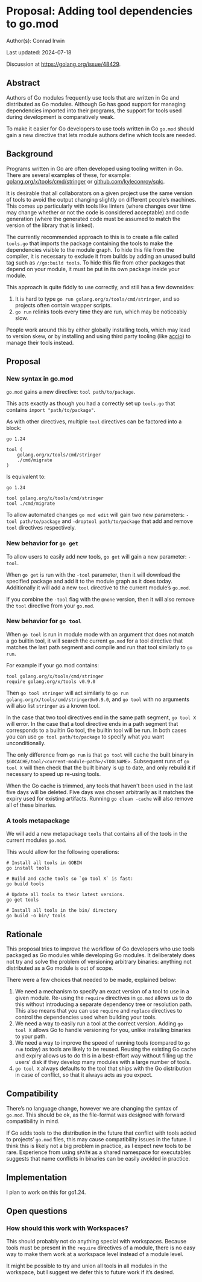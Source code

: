 # Proposal: Adding tool dependencies to go.mod

Author(s): Conrad Irwin

Last updated: 2024-07-18

Discussion at https://golang.org/issue/48429.

## Abstract

Authors of Go modules frequently use tools that are written in Go and distributed as Go modules.
Although Go has good support for managing dependencies imported into their programs,
the support for tools used during development is comparatively weak.

To make it easier for Go developers to use tools written in Go
`go.mod` should gain a new directive that lets module authors define which tools are needed.

## Background

Programs written in Go are often developed using tooling written in Go.
There are several examples of these, for example:
[golang.org/x/tools/cmd/stringer](https://pkg.go.dev/golang.org/x/tools/cmd/stringer) or
[github.com/kyleconroy/sqlc](https://github.com/kyleconroy/sqlc).

It is desirable that all collaborators on a given project use the same version of
tools to avoid the output changing slightly on different people’s machines.
This comes up particularly with tools like linters
(where changes over time may change whether or not the code is considered acceptable)
and code generation (where the generated code must be assumed to match the
version of the library that is linked).

The currently recommended approach to this is to create a file called `tools.go`
that imports the package containing the tools to make the dependencies visible
to the module graph.
To hide this file from the compiler, it is necessary to exclude it from builds
by adding an unused build tag such as `//go:build tools`.
To hide this file from other packages that depend on your module, it must be put
in its own package inside your module.

This approach is quite fiddly to use correctly, and still has a few downsides:

1. It is hard to type `go run golang.org/x/tools/cmd/stringer`, and so projects
   often contain wrapper scripts.
2. `go run` relinks tools every time they are run, which may be noticeably slow.

People work around this by either globally installing tools, which may lead to version skew,
or by installing and using third party tooling (like [accio](https://github.com/mcandre/accio))
to manage their tools instead.

## Proposal

### New syntax in go.mod

`go.mod` gains a new directive: `tool path/to/package`.

This acts exactly as though you had a correctly set up `tools.go` that contains `import "path/to/package"`.

As with other directives, multiple `tool` directives can be factored into a block:

```
go 1.24

tool (
    golang.org/x/tools/cmd/stringer
    ./cmd/migrate
)
```

Is equivalent to:

```
go 1.24

tool golang.org/x/tools/cmd/stringer
tool ./cmd/migrate
```

To allow automated changes `go mod edit` will gain two new parameters:
`-tool path/to/package` and `-droptool path/to/package` that add and
remove `tool` directives respectively.

### New behavior for `go get`

To allow users to easily add new tools, `go get` will gain a new parameter: `-tool`.

When `go get` is run with the `-tool` parameter, then it will download the specified
package and add it to the module graph as it does today.
Additionally it will add a new `tool` directive to the current module’s `go.mod`.

If you combine the `-tool` flag with the `@none` version,
then it will also remove the `tool` directive from your `go.mod`.

### New behavior for `go tool`

When `go tool` is run in module mode with an argument that does not match a go builtin tool,
it will search the current `go.mod` for a tool directive that matches the last
path segment and compile and run that tool similarly to `go run`.

For example if your go.mod contains:

```
tool golang.org/x/tools/cmd/stringer
require golang.org/x/tools v0.9.0
```

Then `go tool stringer` will act similarly to `go run golang.org/x/tools/cmd/stringer@v0.9.0`,
and `go tool` with no arguments will also list `stringer` as a known tool.

In the case that two tool directives end in the same path segment, `go tool X` will error.
In the case that a tool directive ends in a path segment that corresponds to a builtin Go tool,
the builtin tool will be run.
In both cases you can use `go tool path/to/package` to specify what you want unconditionally.

The only difference from `go run` is that `go tool` will cache the built binary
in `$GOCACHE/tool/<current-module-path>/<TOOLNAME>`.
Subsequent runs of `go tool X` will then check that the built binary is up to date,
and only rebuild it if necessary to speed up re-using tools.

When the Go cache is trimmed, any tools that haven't been used in the last five days will be deleted.
Five days was chosen arbitrarily as it matches the expiry used for existing artifacts.
Running `go clean -cache` will also remove all of these binaries.

### A tools metapackage

We will add a new metapackage `tools` that contains all of the tools in the current modules `go.mod`.

This would allow for the following operations:

```
# Install all tools in GOBIN
go install tools

# Build and cache tools so `go tool X` is fast:
go build tools

# Update all tools to their latest versions.
go get tools

# Install all tools in the bin/ directory
go build -o bin/ tools
```

## Rationale

This proposal tries to improve the workflow of Go developers who use tools
packaged as Go modules while developing Go modules.
It deliberately does not try and solve the problem of versioning arbitrary binaries:
anything not distributed as a Go module is out of scope.

There were a few choices that needed to be made, explained below:

1. We need a mechanism to specify an exact version of a tool to use in a given module.
   Re-using the `require` directives in `go.mod` allows us to do this without introducing
   a separate dependency tree or resolution path.
   This also means that you can use `require` and `replace` directives to control the
   dependencies used when building your tools.
2. We need a way to easily run a tool at the correct version.
   Adding `go tool X` allows Go to handle versioning for you, unlike installing binaries to your path.
3. We need a way to improve the speed of running tools (compared to `go run` today)
   as tools are likely to be reused.
   Reusing the existing Go cache and expiry allows us to do this in a best-effort
   way without filling up the users’ disk if they develop many modules with a large number of tools.
4. `go tool X` always defaults to the tool that ships with the Go distribution in case of conflict,
   so that it always acts as you expect.

## Compatibility

There’s no language change, however we are changing the syntax of `go.mod`.
This should be ok, as the file-format was designed with forward compatibility in mind.

If Go adds tools to the distribution in the future that conflict with tools added
to projects’ `go.mod` files, this may cause compatibility issues in the future.
I think this is likely not a big problem in practice, as I expect new tools to be rare.
Experience from using `$PATH` as a shared namespace for executables suggests that
name conflicts in binaries can be easily avoided in practice.

## Implementation

I plan to work on this for go1.24.

## Open questions

### How should this work with Workspaces?

This should probably not do anything special with workspaces.
Because tools must be present in the `require` directives of a module,
there is no easy way to make them work at a workspace level instead of a module level.

It might be possible to try and union all tools in all modules in the workspace,
but I suggest we defer this to future work if it’s desired.
